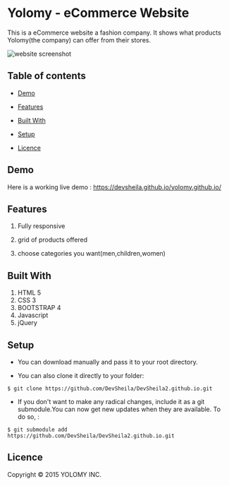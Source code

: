 # Yolomy -  eCommerce  Website
This is a eCommerce website a fashion company.
It shows what products Yolomy(the company) can offer from their stores.

![website screenshot](https://github.com/DevSheila/DevSheila2.github.io/blob/main/public/screenshots/catch.PNG)


## Table of contents
* [Demo](#demo)
 
* [Features](#features)

* [Built With](#builtwith)

* [Setup](#setup)



* [Licence](#Licence)

## Demo
Here is a working live demo :  https://devsheila.github.io/yolomy.github.io/


## Features
1. Fully responsive

1.  grid of products offered

1. choose categories you want(men,children,women)







## Built With

1. HTML 5
1. CSS 3
1. BOOTSTRAP 4
1. Javascript
1. jQuery




## Setup

* You can download  manually and pass it to your root directory.

* You can also clone it directly to your folder:

```
$ git clone https://github.com/DevSheila/DevSheila2.github.io.git

```

* If you don't want to make any radical changes, include it as a git submodule.You  can now get new updates when they are available. To do so, :

```
$ git submodule add https://github.com/DevSheila/DevSheila2.github.io.git

```





## Licence

Copyright © 2015 YOLOMY INC.